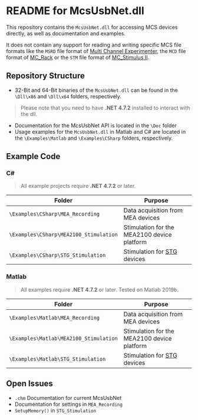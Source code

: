 # README for McsUsbNet.dll

This repository contains the `McsUsbNet.dll` for accessing MCS devices directly, as well as documentation and examples.

It does not contain any support for reading and writing specific MCS file formats like the `MSRD` file format of [Multi Channel Experimenter](https://www.multichannelsystems.com/software/multi-channel-experimenter), the `MCD` file format of [MC_Rack](https://www.multichannelsystems.com/software/mc-rack) or the `STM` file format of [MC_Stimulus II](https://www.multichannelsystems.com/software/mc-stimulus-ii).

## Repository Structure
- 32-Bit and 64-Bit binaries of the `McsUsbNet.dll` can be found in the `\Dll\x86` and  `\Dll\x64` folders, respectively. 
 
> Please note that you need to have **.NET 4.7.2** installed to interact with the dll.

- Documentation for the McsUsbNet API is located in the `\Doc` folder
- Usage examples for the `McsUsbNet.dll` in Matlab and C# are located in the `\Examples\Matlab` and `\Examples\CSharp` folders, respectively.

## Example Code

### C#

> All example projects require **.NET 4.7.2** or later.

| Folder | Purpose |
|--------|---------|
| `\Examples\CSharp\MEA_Recording` | Data acquisition from MEA devices |
| `\Examples\CSharp\MEA2100_Stimulation` | Stimulation for the MEA2100 device platform |
| `\Examples\CSharp\STG_Stimulation` | Stimulation for [STG](https://www.multichannelsystems.com/products/stimulus-generators) devices |

### Matlab

> All examples require **.NET 4.7.2** or later. Tested on Matlab 2019b.

| Folder | Purpose |
|--------|---------|
| `\Examples\Matlab\MEA_Recording` | Data acquisition from MEA devices |
| `\Examples\Matlab\MEA2100_Stimulation` | Stimulation for the MEA2100 device platform |
| `\Examples\Matlab\STG_Stimulation` | Stimulation for [STG](https://www.multichannelsystems.com/products/stimulus-generators) devices |

## Open Issues
- `.chm` Documentation for current McsUsbNet
- Documentation for settings in `MEA_Recording`
- `SetupMemory()` in `STG_Stimulation`